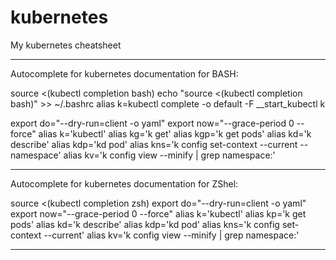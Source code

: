 # kubernetes
My kubernetes cheatsheet


--------------------------------

Autocomplete for kubernetes documentation for BASH:

source <(kubectl completion bash)
echo "source <(kubectl completion bash)" >> ~/.bashrc
alias k=kubectl
complete -o default -F __start_kubectl k

export do="--dry-run=client -o yaml"
export now="--grace-period 0 --force"
alias k='kubectl'
alias kg='k get'
alias kgp='k get pods'
alias kd='k describe'
alias kdp='kd pod'
alias kns='k config set-context --current --namespace'
alias kv='k config view --minify | grep namespace:'

--------------------------------

Autocomplete for kubernetes documentation for ZShel:

source <(kubectl completion zsh)
export do="--dry-run=client -o yaml"
export now="--grace-period 0 --force"
alias k='kubectl'
alias kp='k get pods'
alias kd='k describe'
alias kdp='kd pod'
alias kns='k config set-context --current'
alias kv='k config view --minify | grep namespace:'

--------------------------------

